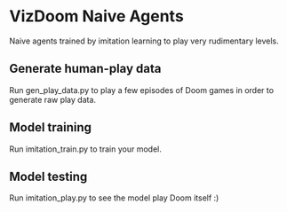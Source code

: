 # VizDoom Naive Agents
Naive agents trained by imitation learning to play
very rudimentary levels.

## Generate human-play data
Run gen_play_data.py to play a few episodes of Doom games in
order to generate raw play data.

## Model training
Run imitation_train.py to train your model.

## Model testing
Run imitation_play.py to see the model play Doom itself :)
